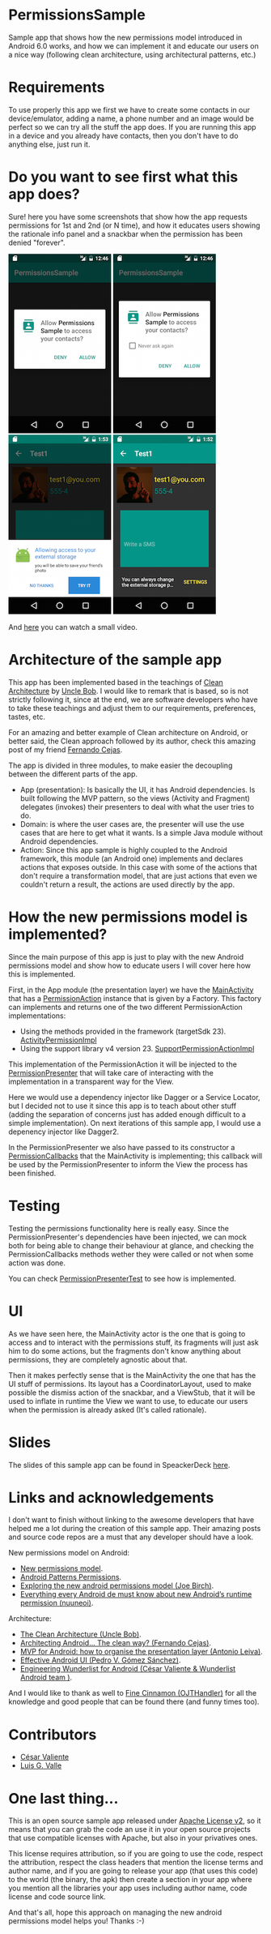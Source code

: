 # PermissionsSample
Sample app that shows how the new permissions model introduced in Android 6.0 works, and how we can implement it and educate our users on a nice way (following clean architecture, using architectural patterns, etc.)

# Requirements
To use properly this app we first we have to create some contacts in our device/emulator, adding a name, a phone number and an image would be perfect so we can try all the stuff the app does.
If you are running this app in a device and you already have contacts, then you don't have to do anything else, just run it.

# Do you want to see first what this app does?
Sure! here you have some screenshots that show how the app requests permissions for 1st and 2nd (or N time), and how it educates users showing the rationale info panel and a snackbar when the permission has been denied "forever".

![Permission request 1st time][1]
![Permission request 2nd time][2]
![Showing rationale][3]
![Showing snackbar-permission denied][4]

[1]: ./art/permission-request-contacts.png
[2]: ./art/permission-request-contact-2nd.png
[3]: ./art/sampleapp_image_rationale.png
[4]: ./art/sampleapp_image_snackbar.png


And [here](https://www.youtube.com/watch?v=COiFMgbPzhg&feature=youtu.be) you can watch a small video.

# Architecture of the sample app
This app has been implemented based in the teachings of [Clean Architecture](https://blog.8thlight.com/uncle-bob/2012/08/13/the-clean-architecture.html) by [Uncle Bob](https://twitter.com/unclebobmartin). I would like to remark that is based, so is not strictly following it, since at the end, we are software developers who have to take these teachings and adjust them to our requirements, preferences, tastes, etc.

For an amazing and better example of Clean architecture on Android, or better said, the Clean approach followed by its author, check this amazing post of my friend [Fernando Cejas](http://fernandocejas.com/2014/09/03/architecting-android-the-clean-way/).

The app is divided in three modules, to make easier the decoupling between the different parts of the app.
- App (presentation): Is basically the UI, it has Android dependencies. Is built following the MVP pattern, so the views (Activity and Fragment) delegates (invokes) their presenters to deal with what the user tries to do.
- Domain: is where the user cases are, the presenter will use the use cases that are here to get what it wants. Is a simple Java module without Android dependencies.
- Action: Since this app sample is highly coupled to the Android framework, this module (an Android one) implements and declares actions that exposes outside. In this case with some of the actions that don't require a transformation model, that are just actions that even we couldn't return a result, the actions are used directly by the app.

# How the new permissions model is implemented?
Since the main purpose of this app is just to play with the new Android permissions model and show how to educate users I will cover here how this is implemented.

First, in the App module (the presentation layer) we have the [MainActivity](https://github.com/CesarValiente/PermissionsSample/blob/master/app/src/main/java/com/cesarvaliente/permissionssample/presentation/view/MainActivity.java) that has a [PermissionAction](https://github.com/CesarValiente/PermissionsSample/blob/master/action/src/main/java/com/cesarvaliente/permissionssample/action/PermissionAction.java) instance that is given by a Factory. This factory can implements and returns one of the two different PermissionAction implementations:
   
- Using the methods provided in the framework (targetSdk 23). [ActivityPermissionImpl](https://github.com/CesarValiente/PermissionsSample/blob/master/action/src/main/java/com/cesarvaliente/permissionssample/action/impl/permission/ActivityPermissionActionImpl.java)
- Using the support library v4 version 23. [SupportPermissionActionImpl](https://github.com/CesarValiente/PermissionsSample/blob/master/action/src/main/java/com/cesarvaliente/permissionssample/action/impl/permission/SupportPermissionActionImpl.java)

This implementation of the PermissionAction it will be injected to the [PermissionPresenter](https://github.com/CesarValiente/PermissionsSample/blob/master/app/src/main/java/com/cesarvaliente/permissionssample/presentation/presenter/PermissionPresenter.java) that will take care of interacting with the implementation in a transparent way for the View.

Here we would use a dependency injector like Dagger or a Service Locator, but I decided not to use it since this app is to teach about other stuff (adding the separation of concerns just has added enough difficult to a simple implementation). On next iterations of this sample app, I would use a depenency injector like Dagger2.

In the PermissionPresenter we also have passed to its constructor a [PermissionCallbacks](https://github.com/CesarValiente/PermissionsSample/blob/master/app/src/main/java/com/cesarvaliente/permissionssample/presentation/presenter/PermissionPresenter.java#L85) that the MainActivity is implementing; this callback will be used by the PermissionPresenter to inform the View the process has been finished.

# Testing
Testing the permissions functionality here is really easy. Since the PermissionPresenter's dependencies have been injected, we can mock both for being able to change their behaviour at glance, and checking the PermissionCallbacks methods wether they were called or not when some action was done.

You can check [PermissionPresenterTest](https://github.com/CesarValiente/PermissionsSample/blob/master/app/src/test/java/com/cesarvaliente/permissionssample/presentation/presenter/PermissionPresenterTest.java) to see how is implemented.

# UI
As we have seen here, the MainActivity actor is the one that is going to access and to interact with the permissions stuff, its fragments will just ask him to do some actions, but the fragments don't know anything about permissions, they are completely agnostic about that.

Then it makes perfectly sense that is the MainActivity the one that has the UI stuff of permissions.
Its layout has a CoordinatorLayout, used to make possible the dismiss action of the snackbar, and a ViewStub, that it will be used to inflate in runtime the View we want to use, to educate our users when the permission is already asked (It's called rationale).

# Slides
The slides of this sample app can be found in SpeackerDeck [here](https://goo.gl/MKYLbZ).

# Links and acknowledgements
I don't want to finish without linking to the awesome developers that have helped me a lot during the creation of this sample app. Their amazing posts and source code repos are a must that any developer should have a look.

New permissions model on Android:
- [New permissions model](https://developer.android.com/preview/features/runtime-permissions.html).
- [Android Patterns Permissions](https://www.google.com/design/spec/patterns/permissions.html#permissions-usage).
- [Exploring the new android permissions model (Joe Birch)](https://medium.com/ribot-labs/exploring-the-new-android-permissions-model-ba1d5d6c0610).
- [Everything every Android de must know about new Android’s runtime permission (nuuneoi)](http://inthecheesefactory.com/blog/things-you-need-to-know-about-android-m-permission-developer-edition/en).

Architecture:
- [The Clean Architecture (Uncle Bob)](http://blog.8thlight.com/uncle-bob/2012/08/13/the-clean-architecture.html).
- [Architecting Android… The clean way? (Fernando Cejas)](http://fernandocejas.com/2014/09/03/architecting-android-the-clean-way/).
- [MVP for Android: how to organise the presentation layer (Antonio Leiva)](http://antonioleiva.com/mvp-android/).
- [Effective Android UI (Pedro V. Gómez Sánchez)](https://github.com/pedrovgs/EffectiveAndroidUI).
- [Engineering Wunderlist for Android (César Valiente & Wunderlist Android team )](https://speakerdeck.com/cesarvaliente/engineering-wunderlist-for-android).

And I would like to thank as well to [Fine Cinnamon (OJTHandler)](https://github.com/FineCinnamon) for all the knowledge and good people that can be found there (and funny times too).

# Contributors

- [César Valiente](https://github.com/CesarValiente)
- [Luis G. Valle](https://github.com/lgvalle)

# One last thing...
This is an open source sample app released under [Apache License v2](http://www.apache.org/licenses/LICENSE-2.0), so it means that you can grab the code an use it in your open source projects that use compatible licenses with Apache, but also in your privatives ones.

This license requires attribution, so if you are going to use the code, respect the attribution, respect the class headers that mention the license terms and author name, and if you are going to release your app (that uses this code) to the world (the binary, the apk) then create a section in your app where you mention all the libraries your app uses including author name, code license and code source link.

And that's all, hope this approach on managing the new android permissions model helps you! Thanks :-)
